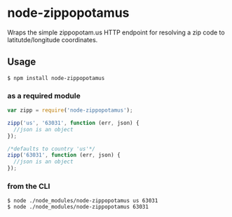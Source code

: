 # node-zippopotamus

Wraps the simple zippopotam.us HTTP endpoint for resolving a zip code to latitutde/longitude coordinates.

## Usage

```
$ npm install node-zippopotamus
```

### as a required module

```javascript
var zipp = require('node-zippopotamus');

zipp('us', '63031', function (err, json) {
  //json is an object
});

/*defaults to country 'us'*/
zipp('63031', function (err, json) {
  //json is an object
});
```

### from the CLI

```
$ node ./node_modules/node-zippopotamus us 63031
$ node ./node_modules/node-zippopotamus 63031
```